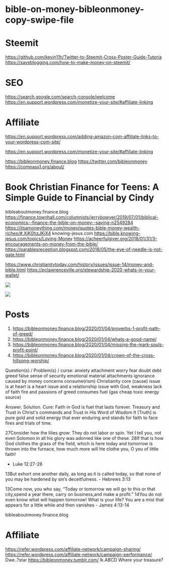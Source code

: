 # bible-on-money-bibleonmoney-copy-swipe-file

# Steemit
https://github.com/kevin11h/Twitter-to-Steemit-Cross-Poster-Guide-Tutoria
https://saveblogging.com/how-to-make-money-on-steemit/

# SEO
https://search.google.com/search-console/welcome
https://en.support.wordpress.com/monetize-your-site/#affiliate-linking

# Affiliate
https://en.support.wordpress.com/adding-amazon-com-affiliate-links-to-your-wordpress-com-site/

https://en.support.wordpress.com/monetize-your-site/#affiliate-linking

https://bibleonmoney.finance.blog
https://twitter.com/bibleonmoney
https://compass1.org/about/
# Book Christian Finance for Teens: A Simple Guide to Financial by Cindy
bibleaboutmoney.finance.blog
https://finance.townhall.com/columnists/jerrybowyer/2019/07/01/biblical-economics--finance-the-bible-on-money--saving-n2549284
https://itsamoneything.com/money/quotes-bible-money-wealth-riches/#.XjK0hzJKjX4
knowing-jesus.com
https://bible.knowing-jesus.com/topics/Loving-Money
https://acheerfulgiver.org/2018/01/31/3-encouragements-on-money-from-the-bible/
https://parablesreception.blogspot.com/2018/05/the-eye-of-needle-is-not-gate.html

https://www.christianitytoday.com/history/issues/issue-14/money-and-bible.html
https://pclawrenceville.org/stewardship-2020-whats-in-your-wallet/

![](https://images.knowing-jesus.com/w/400/54-1+TIMOTHY/1+Timothy+6-10+The+Love+Of+Money+Is+A+Root+Of+Evil+beige.jpg)

![](https://pclawrenceville.org/wp-content/uploads/2019/11/bigstock-Holy-Bible-on-money-background-122732501-768x512.jpg)

# Posts
1. https://bibleonmoney.finance.blog/2020/01/04/proverbs-1-profit-path-of-greed/
2. https://bibleonmoney.finance.blog/2020/01/04/whats-a-good-name/
3. https://bibleonmoney.finance.blog/2020/01/04/missing-the-mark-souls-profit-point/
4. https://bibleonmoney.finance.blog/2020/01/04/crown-of-the-cross-hillsong-worship/

Question(s) / Problem(s) / curse: anxiety attachment worry fear doubt debt greed false sense of security emotional material attachments ignorance caused by money concerns consume(rism) Christianity core (cause) issue is at heart is a heart issue and a relationship issue with God, weakness lack of faith fire and passions of greed consumes fuel (gas cheap toxic energy source)

Answer.  Solution.  Cure: Faith in God is fuel that lasts forever.  Treasury and Trust in Christ's commands and Trust in His Word of Wisdom  It [Truth] is pure gold and solid energy that ever enduring and stands for faith to face fires and trials of time.

27Consider how the lilies grow: They do not labor or spin. Yet I tell you, not even Solomon in all his glory was adorned like one of these. 28If that is how God clothes the grass of the field, which is here today and tomorrow is thrown into the furnace, how much more will He clothe you, O you of little faith!
- Luke 12:27-28



13But exhort one another daily, as long as it is called today, so that none of you may be hardened by sin’s deceitfulness. - Hebrews 3:13


13Come now, you who say, “Today or tomorrow we will go to this or that city,spend a year there, carry on business,and make a profit.” 14You do not even know what will happen tomorrow! What is your life? You are a mist that appears for a little while and then vanishes - James 4:13-14


bibleaboutmoney.finance.blog

# Affiliate
https://refer.wordpress.com/affiliate-network/campaign-sharing/
https://refer.wordpress.com/affiliate-network/campaign-performance/
Dwe..?star
https://bibleonmoney.tumblr.com/
lk.ABCD
Where your treasure?
